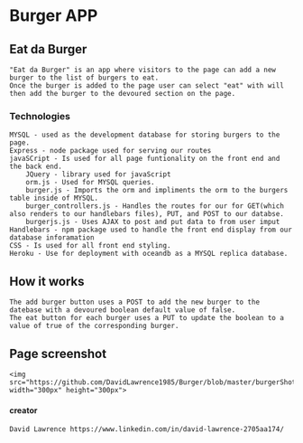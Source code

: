 # Burger APP


## Eat da Burger
    "Eat da Burger" is an app where visitors to the page can add a new burger to the list of burgers to eat.
    Once the burger is added to the page user can select "eat" with will then add the burger to the devoured section on the page.

### Technologies

    MYSQL - used as the development database for storing burgers to the page.
    Express - node package used for serving our routes 
    javaSCript - Is used for all page funtionality on the front end and the back end.
        JQuery - library used for javaScript
        orm.js - Used for MYSQL queries. 
        burger.js - Imports the orm and impliments the orm to the burgers table inside of MYSQL.
        burger_controllers.js - Handles the routes for our for GET(which also renders to our handlebars files), PUT, and POST to our databse. 
        burgerjs.js - Uses AJAX to post and put data to from user imput
    Handlebars - npm package used to handle the front end display from our database inforamation
    CSS - Is used for all front end styling.
    Heroku - Use for deployment with oceandb as a MYSQL replica database.

## How it works 
    The add burger button uses a POST to add the new burger to the datebase with a devoured boolean default value of false.
    The eat button for each burger uses a PUT to update the boolean to a value of true of the corresponding burger.

## Page screenshot
    <img src="https://github.com/DavidLawrence1985/Burger/blob/master/burgerShot.png" width="300px" height="300px">

#### creator 
    David Lawrence https://www.linkedin.com/in/david-lawrence-2705aa174/




        